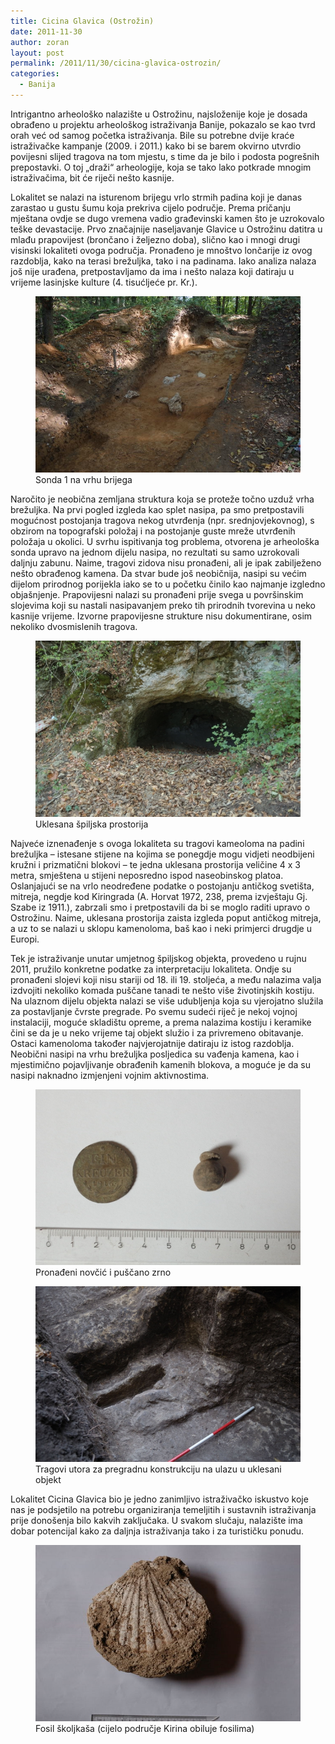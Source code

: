 ```yaml
---
title: Cicina Glavica (Ostrožin)
date: 2011-11-30
author: zoran
layout: post
permalink: /2011/11/30/cicina-glavica-ostrozin/
categories:
  - Banija
---
```

Intrigantno arheološko nalazište u Ostrožinu, najsloženije koje je dosada obrađeno u projektu arheološkog istraživanja Banije, pokazalo se kao tvrd orah već od samog početka istraživanja. Bile su potrebne dvije kraće istraživačke kampanje (2009. i 2011.) kako bi se barem okvirno utvrdio povijesni slijed tragova na tom mjestu, s time da je bilo i podosta pogrešnih prepostavki. O toj „draži“ arheologije, koja se tako lako potkrade mnogim istraživačima, bit će riječi nešto kasnije.

Lokalitet se nalazi na isturenom brijegu vrlo strmih padina koji je danas zarastao u gustu šumu koja prekriva cijelo područje. Prema pričanju mještana ovdje se dugo vremena vadio građevinski kamen što je uzrokovalo teške devastacije. Prvo značajnije naseljavanje Glavice u Ostrožinu datitra u mlađu prapovijest (brončano i željezno doba), slično kao i mnogi drugi visinski lokaliteti ovoga područja. Pronađeno je mnoštvo lončarije iz ovog razdoblja, kako na terasi brežuljka, tako i na padinama. Iako analiza nalaza još nije urađena, pretpostavljamo da ima i nešto nalaza koji datiraju u vrijeme lasinjske kulture (4. tisućljeće pr. Kr.).

  
 <figure>
	<img src="/wp-content/uploads/2011/11/dsc_28911.jpg" alt="Sonda 1 na vrhu brijega"> 
	<figcaption> Sonda 1 na vrhu brijega </figcaption>
</figure>

Naročito je neobična zemljana struktura koja se proteže točno uzduž vrha brežuljka. Na prvi pogled izgleda kao splet nasipa, pa smo pretpostavili mogućnost postojanja tragova nekog utvrđenja (npr. srednjovjekovnog), s obzirom na topografski položaj i na postojanje guste mreže utvrđenih položaja u okolici. U svrhu ispitivanja tog problema, otvorena je arheološka sonda upravo na jednom dijelu nasipa, no rezultati su samo uzrokovali daljnju zabunu. Naime, tragovi zidova nisu pronađeni, ali je ipak zabilježeno nešto obrađenog kamena. Da stvar bude još neobičnija, nasipi su većim dijelom prirodnog porijekla iako se to u početku činilo kao najmanje izgledno objašnjenje. Prapovijesni nalazi su pronađeni prije svega u površinskim slojevima koji su nastali nasipavanjem preko tih prirodnih tvorevina u neko kasnije vrijeme. Izvorne prapovijesne strukture nisu dokumentirane, osim nekoliko dvosmislenih tragova.

<figure>
	<img src="/wp-content/uploads/2011/11/dsc_27391.jpg" alt="Uklesana špiljska prostorija"> 
	<figcaption> Uklesana špiljska prostorija </figcaption>
</figure>

Najveće iznenađenje s ovoga lokaliteta su tragovi kameoloma na padini brežuljka &#8211; istesane stijene na kojima se ponegdje mogu vidjeti neodbijeni kružni i prizmatični blokovi &#8211; te jedna uklesana prostorija veličine 4 x 3 metra, smještena u stijeni neposredno ispod naseobinskog platoa. Oslanjajući se na vrlo neodređene podatke o postojanju antičkog svetišta, mitreja, negdje kod Kiringrada (A. Horvat 1972, 238, prema izvještaju Gj. Szabe iz 1911.), zabrzali smo i pretpostavili da bi se moglo raditi upravo o Ostrožinu. Naime, uklesana prostorija zaista izgleda poput antičkog mitreja, a uz to se nalazi u sklopu kamenoloma, baš kao i neki primjerci drugdje u Europi.

Tek je istraživanje unutar umjetnog špiljskog objekta, provedeno u rujnu 2011, pružilo konkretne podatke za interpretaciju lokaliteta. Ondje su pronađeni slojevi koji nisu stariji od 18. ili 19. stoljeća, a među nalazima valja izdvojiti nekoliko komada puščane tanadi te nešto više životinjskih kostiju. Na ulaznom dijelu objekta nalazi se više udubljenja koja su vjerojatno služila za postavljanje čvrste pregrade. Po svemu sudeći riječ je nekoj vojnoj instalaciji, moguće skladištu opreme, a prema nalazima kostiju i keramike čini se da je u neko vrijeme taj objekt služio i za privremeno obitavanje. Ostaci kamenoloma također najvjerojatnije datiraju iz istog razdoblja. Neobični nasipi na vrhu brežuljka posljedica su vađenja kamena, kao i mjestimično pojavljivanje obrađenih kamenih blokova, a moguće je da su nasipi naknadno izmjenjeni vojnim aktivnostima.

<figure>
	<img src="/wp-content/uploads/2011/11/dsc_3100_01.jpg" alt="Pronađeni novčić i puščano zrno"> 
	<figcaption> Pronađeni novčić i puščano zrno</figcaption>
</figure>


<figure>
	<img src="/wp-content/uploads/2011/11/dsc_29231.jpg" alt="Tragovi utora za pregradnu konstrukciju na ulazu u uklesani objekt"> 
	<figcaption> Tragovi utora za pregradnu konstrukciju na ulazu u uklesani objekt</figcaption>
</figure>

Lokalitet Cicina Glavica bio je jedno zanimljivo istraživačko iskustvo koje nas je podsjetilo na potrebu organiziranja temeljitih i sustavnih istraživanja prije donošenja bilo kakvih zaključaka. U svakom slučaju, nalazište ima dobar potencijal kako za daljnja istraživanja tako i za turističku ponudu.


<figure>
	<img src="/wp-content/uploads/2011/11/dsc_31721.jpg" alt="Fosil školjkaša (cijelo područje Kirina obiluje fosilima)"> 
	<figcaption> Fosil školjkaša (cijelo područje Kirina obiluje fosilima)</figcaption>
</figure>